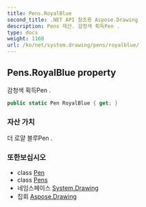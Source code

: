 ```yaml
---
title: Pens.RoyalBlue
second_title: .NET API 참조용 Aspose.Drawing
description: Pens 재산. 감청색 획득Pen .
type: docs
weight: 1160
url: /ko/net/system.drawing/pens/royalblue/
---
```

## Pens.RoyalBlue property

감청색 획득Pen .

```csharp
public static Pen RoyalBlue { get; }
```

### 자산 가치

더 로얄 블루Pen .

### 또한보십시오

* class [Pen](../../pen/)
* class [Pens](../)
* 네임스페이스 [System.Drawing](../../pens/)
* 집회 [Aspose.Drawing](../../../)


